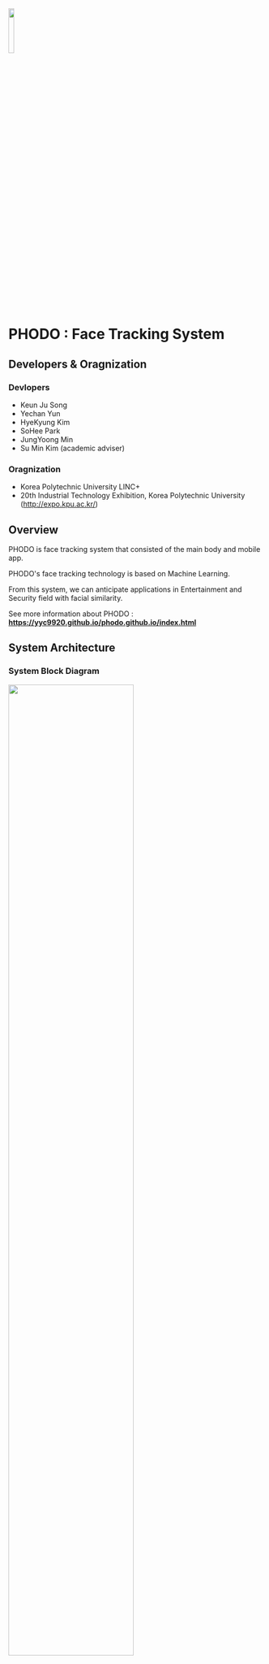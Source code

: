 <img src="https://user-images.githubusercontent.com/48046183/103460806-afff3480-4d5c-11eb-88e3-e6636b4c3b1e.PNG" width="15%">

# **PHODO : Face Tracking System**

## **Developers & Oragnization**
### **Devlopers**
* Keun Ju Song
* Yechan Yun
* HyeKyung Kim
* SoHee Park
* JungYoong Min
* Su Min Kim (academic adviser)
### **Oragnization**
* Korea Polytechnic University LINC+
* 20th Industrial Technology Exhibition, Korea Polytechnic University (http://expo.kpu.ac.kr/)

## **Overview**
PHODO is face tracking system that consisted of the main body and mobile app.

PHODO's face tracking technology is based on Machine Learning.

From this system, we can anticipate applications in Entertainment and Security field with facial similarity.

See more information about PHODO : **https://yyc9920.github.io/phodo.github.io/index.html**

## **System Architecture**

### **System Block Diagram**
<img src="https://user-images.githubusercontent.com/48046183/103452023-6982e900-4d0e-11eb-9d64-eec16f13facf.png" width="70%">

### **H/W**
* Raspberry Pi Zero W (MCU)
* Stepping Motors (2EA)
* Servo Motor
* LiPo battery
* Rechargeable 5V Lipo USB Boost - Adafruit
* Ultrasonic Sensor - HC-SR04
* Tripod 
* Camera Rail

### **Application**
#### **PHODO** 
* Supporting basic camera function
* Tracking Faces 
* Supporting Buletooth that link the main body 

### **3D Modeling**
* Design the external apperance by JungYoong Min

<p float="left">
<img src="https://user-images.githubusercontent.com/48046183/103457424-9bae3e00-4d42-11eb-89a6-bca5c761262f.png" width="40%">
<img src="https://user-images.githubusercontent.com/48046183/103457426-9e109800-4d42-11eb-99b2-22fd8b5983a1.png" width="40%">
</p>


## **Function of the System**
* **Multiple Face Tracking**: When there are more than one face on the screen, tracking the coordinates of the faces by averaging operations.
* **User's Face Customizing**: PHODO can recognize the face individually, so it can tracking just one person that user want.
* **Handsfree Capture**: PHODO have voice recognition to support the handsfree capture. Setting voice language is Korean.
* **3-Div Optimal Composition**: PHODO can take the photo automatically with optimal composition by controling face coordinates. Face position is established Left-Center-Right.

## **Result**
* PHODO main body
<img src="https://user-images.githubusercontent.com/48046183/103452046-a64ee000-4d0e-11eb-8903-77714bf11989.jpg" width="50%">

* PHODO Application
  * Main Activity
  <img src="https://user-images.githubusercontent.com/48046183/103452071-e4e49a80-4d0e-11eb-8d2f-90ec86fb5758.jpg" width="25%">
 
  * Face Recognition Activity
  <img src="https://user-images.githubusercontent.com/48046183/103452076-ee6e0280-4d0e-11eb-8693-f192eb55da96.jpg" width="25%">
  
  * Face Detection Activity
  <img src="https://user-images.githubusercontent.com/48046183/103452077-ef9f2f80-4d0e-11eb-8961-c9dfc41aa7c1.jpg" width="25%">

## **Development Environment**
* Android Studio IDE (Java, C++, Kotlin)
* Raspberry Pi Terminal (Python)

## **Reference**
* Face Recognition : https://github.com/pillarpond/face-recognizer-android
* CameraView Library : https://github.com/natario1/CameraView
* Real-Time Face Detection on Android with ML Kit and CameraView : https://heartbeat.fritz.ai/building-a-real-time-face-detector-in-android-with-ml-kit-f930eb7b36d9
